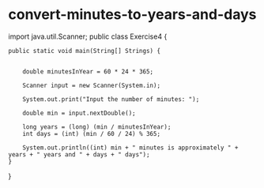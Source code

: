 # convert-minutes-to-years-and-days
import java.util.Scanner;
public class Exercise4 {

    public static void main(String[] Strings) {


        double minutesInYear = 60 * 24 * 365;

        Scanner input = new Scanner(System.in);

        System.out.print("Input the number of minutes: ");

        double min = input.nextDouble();

        long years = (long) (min / minutesInYear);
        int days = (int) (min / 60 / 24) % 365;

        System.out.println((int) min + " minutes is approximately " + years + " years and " + days + " days");
    }
}
